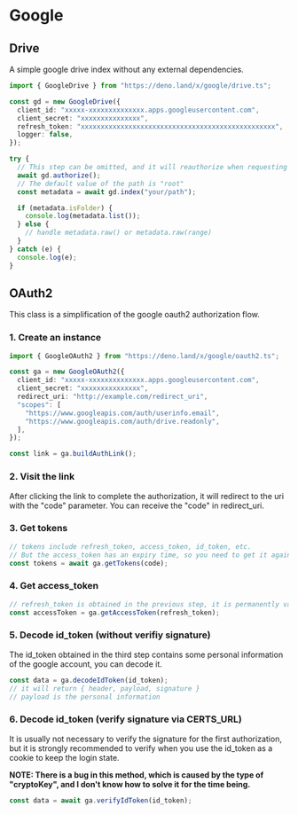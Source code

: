 # Google

## Drive

A simple google drive index without any external dependencies.

```ts
import { GoogleDrive } from "https://deno.land/x/google/drive.ts";

const gd = new GoogleDrive({
  client_id: "xxxxx-xxxxxxxxxxxxxx.apps.googleusercontent.com",
  client_secret: "xxxxxxxxxxxxxxx",
  refresh_token: "xxxxxxxxxxxxxxxxxxxxxxxxxxxxxxxxxxxxxxxxxxxxxxxxx",
  logger: false,
});

try {
  // This step can be omitted, and it will reauthorize when requesting data
  await gd.authorize();
  // The default value of the path is "root"
  const metadata = await gd.index("your/path");

  if (metadata.isFolder) {
    console.log(metadata.list());
  } else {
    // handle metadata.raw() or metadata.raw(range)
  }
} catch (e) {
  console.log(e);
}
```

## OAuth2

This class is a simplification of the google oauth2 authorization flow.

### 1. Create an instance

```ts
import { GoogleOAuth2 } from "https://deno.land/x/google/oauth2.ts";

const ga = new GoogleOAuth2({
  client_id: "xxxxx-xxxxxxxxxxxxxx.apps.googleusercontent.com",
  client_secret: "xxxxxxxxxxxxxxx",
  redirect_uri: "http://example.com/redirect_uri",
  "scopes": [
    "https://www.googleapis.com/auth/userinfo.email",
    "https://www.googleapis.com/auth/drive.readonly",
  ],
});

const link = ga.buildAuthLink();
```

### 2. Visit the link

After clicking the link to complete the authorization, it will redirect to the
uri with the "code" parameter. You can receive the "code" in redirect_uri.

### 3. Get tokens

```ts
// tokens include refresh_token, access_token, id_token, etc.
// But the access_token has an expiry time, so you need to get it again through the next step
const tokens = await ga.getTokens(code);
```

### 4. Get access_token

```ts
// refresh_token is obtained in the previous step, it is permanently valid.
const accessToken = ga.getAccessToken(refresh_token);
```

### 5. Decode id_token (without verifiy signature)

The id_token obtained in the third step contains some personal information of
the google account, you can decode it.

```ts
const data = ga.decodeIdToken(id_token);
// it will return { header, payload, signature }
// payload is the personal information
```

### 6. Decode id_token (verify signature via CERTS_URL)

It is usually not necessary to verify the signature for the first authorization,
but it is strongly recommended to verify when you use the id_token as a cookie
to keep the login state.

**NOTE: There is a bug in this method, which is caused by the type of
"cryptoKey", and I don't know how to solve it for the time being.**

```ts
const data = await ga.verifyIdToken(id_token);
```
